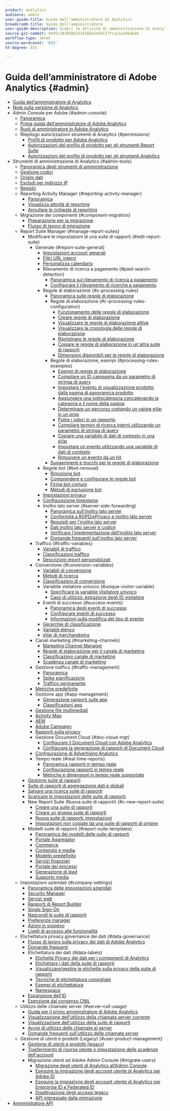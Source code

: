 ```yaml
---
product: analytics
audience: admin
user-guide-title: Guida dell’amministratore di Analytics
breadcrumb-title: Guida dell’amministratore
user-guide-description: Scopri le attività di amministrazione di Analytics, come gestire utenti e prodotti nell’Admin Console di Experience Cloud, configurare suite di rapporti e altro ancora.
source-git-commit: 4545c3839586231918ba5ebbf17fcac5a366abab
workflow-type: tm+mt
source-wordcount: '633'
ht-degree: 81%

---
```



# Guida dell’amministratore di Adobe Analytics {#admin}

+ [Guida dell’amministratore di Analytics](home.md)
+ [Note sulla versione di Analytics](https://experienceleague.adobe.com/docs/analytics/release-notes/latest.html?lang=it)
+ Admin Console per Adobe {#admin-console}
   + [Panoramica](admin-console/home.md)
   + [Prima guida dell’amministratore di Adobe Analytics](admin-console/first-admin-guide.md)
   + [Ruoli di amministratore in Adobe Analytics](admin-console/admin-roles-in-analytics.md)
   + Riepilogo autorizzazioni strumenti di Analytics {#permissions}
      + [Profili di prodotto per Adobe Analytics](admin-console/permissions/product-profile.md)
      + [Autorizzazioni del profilo di prodotto per gli strumenti Report Suite](admin-console/permissions/report-suite-tools.md)
      + [Autorizzazioni del profilo di prodotto per gli strumenti Analytics](admin-console/permissions/analytics-tools.md)
+ Strumenti di amministrazione di Analytics {#admin-tools}
   + [Panoramica degli strumenti di amministrazione](admin/c-admin-tools.md)
   + [Gestione codici](admin/code-manager-admin.md)
   + [Origini dati](admin/data-sources.md)
   + [Escludi per indirizzo IP](admin/exclude-ip.md)
   + [Registri](admin/logs.md)
   + Reporting Activity Manager {#reporting-activity-manager}
      + [Panoramica](admin/reporting-activity-manager/reporting-activity-overview.md)
      + [Visualizza attività di reporting](admin//reporting-activity-manager/reporting-activity.md)
      + [Annullare le richieste di reporting](admin/reporting-activity-manager/reporting-activity-cancel-requests.md)
   + Migrazione dei componenti {#component-migration}
      + [Preparazione per la migrazione](admin/component-migration/prepare-component-migration.md)
      + [Flusso di lavoro di migrazione](admin/component-migration/component-migration.md)
   + Report Suite Manager {#manage-report-suites}
      + Modificare le impostazioni di una suite di rapporti {#edit-report-suite}
         + Generale {#report-suite-general}
            + [Impostazioni account generali](admin/c-manage-report-suites/c-edit-report-suites/general/general-acct-settings-admin.md)
            + [Filtri URL interni](admin/c-manage-report-suites/c-edit-report-suites/general/internal-url-filter-admin.md)
            + [Personalizza calendario](admin/c-manage-report-suites/c-edit-report-suites/general/custom-calendar.md)
            + Rilevamento di ricerca a pagamento {#paid-search-detection}
               + [Panoramica sul rilevamento di ricerca a pagamento](admin/c-manage-report-suites/c-edit-report-suites/general/paid-search-detection/paid-search-detection.md)
               + [Configurare il rilevamento di ricerche a pagamento](admin/c-manage-report-suites/c-edit-report-suites/general/paid-search-detection/t-paid-search-detection.md)
            + Regole di elaborazione {#c-processing-rules}
               + [Panoramica sulle regole di elaborazione](admin/c-manage-report-suites/c-edit-report-suites/general/c-processing-rules/processing-rules.md)
               + Regole di elaborazione {#c-processing-rules-configuration}
                  + [Funzionamento delle regole di elaborazione](admin/c-manage-report-suites/c-edit-report-suites/general/c-processing-rules/c-processing-rules-configuration/processing-rules-about.md)
                  + [Creare regole di elaborazione](admin/c-manage-report-suites/c-edit-report-suites/general/c-processing-rules/c-processing-rules-configuration/t-processing-rules.md)
                  + [Visualizzare le regole di elaborazione attive](admin/c-manage-report-suites/c-edit-report-suites/general/c-processing-rules/c-processing-rules-configuration/t-processing-rules-view.md)
                  + [Visualizzare la cronologia delle regole di elaborazione](admin/c-manage-report-suites/c-edit-report-suites/general/c-processing-rules/c-processing-rules-configuration/t-processing-rule-view-history.md)
                  + [Ripristinare le regole di elaborazione](admin/c-manage-report-suites/c-edit-report-suites/general/c-processing-rules/c-processing-rules-configuration/t-processing-rules-restore.md)
                  + [Copiare le regole di elaborazione in un&#39;altra suite di rapporti](admin/c-manage-report-suites/c-edit-report-suites/general/c-processing-rules/c-processing-rules-configuration/t-processing-rules-copy-to-rs.md)
                  + [Dimensioni disponibili per le regole di elaborazione](admin/c-manage-report-suites/c-edit-report-suites/general/c-processing-rules/processing-rule-dimensions.md)
               + Regole di elaborazione, esempi {#processing-rules-examples}
                  + [Esempi di regole di elaborazione](admin/c-manage-report-suites/c-edit-report-suites/general/c-processing-rules/processing-rules-examples/processing-rules-examples.md)
                  + [Compilare un ID campagna da un parametro di stringa di query](admin/c-manage-report-suites/c-edit-report-suites/general/c-processing-rules/processing-rules-examples/processing-rules-populate-campaign-id.md)
                  + [Impostare l&#39;evento di visualizzazione prodotto dalla pagina di panoramica prodotto](admin/c-manage-report-suites/c-edit-report-suites/general/c-processing-rules/processing-rules-examples/setting-the-product-view-event.md)
                  + [Aggiungere una sottocategoria concatenando la categoria e il nome della pagina](admin/c-manage-report-suites/c-edit-report-suites/general/c-processing-rules/processing-rules-examples/subcategory-concatenating.md)
                  + [Determinare un percorso copiando un valore eVar in un prop](admin/c-manage-report-suites/c-edit-report-suites/general/c-processing-rules/processing-rules-examples/processing-rules-determining-path.md)
                  + [Pulire i valori in un rapporto](admin/c-manage-report-suites/c-edit-report-suites/general/c-processing-rules/processing-rules-examples/clean-up-values-in-a-report.md)
                  + [Compilare termini di ricerca interni utilizzando un parametro di stringa di query](admin/c-manage-report-suites/c-edit-report-suites/general/c-processing-rules/processing-rules-examples/processing-rules-populating-internal-search.md)
                  + [Copiare una variabile di dati di contesto in una eVar](admin/c-manage-report-suites/c-edit-report-suites/general/c-processing-rules/processing-rules-examples/processing-rules-copy-context-data.md)
                  + [Impostare un evento utilizzando una variabile di dati di contesto](admin/c-manage-report-suites/c-edit-report-suites/general/c-processing-rules/processing-rules-examples/processing-rules-copy-context-data-event.md)
                  + [Rimuovere un evento da un hit](admin/c-manage-report-suites/c-edit-report-suites/general/c-processing-rules/processing-rules-examples/processing-rules-remove-event.md)
               + [Suggerimenti e trucchi per le regole di elaborazione](admin/c-manage-report-suites/c-edit-report-suites/general/c-processing-rules/processing-rules-tips.md)
            + Regole bot {#bot-removal}
               + [Rimozione bot](admin/c-manage-report-suites/c-edit-report-suites/general/bot-removal/bot-removal.md)
               + [Comprendere e configurare le regole bot](admin/c-manage-report-suites/c-edit-report-suites/general/bot-removal/bot-rules.md)
               + [Firme bot comuni](admin/c-manage-report-suites/c-edit-report-suites/general/bot-removal/bot-signatures.md)
               + [Metodi di esclusione bot](admin/c-manage-report-suites/c-edit-report-suites/general/bot-removal/bot-exclusion-methods.md)
            + [Impostazioni privacy](admin/c-manage-report-suites/c-edit-report-suites/general/privacy-settings.md)
            + [Configurazione timestamp](admin/c-manage-report-suites/c-edit-report-suites/general/timestamp-optional.md)
            + Inoltro lato server {#server-side-forwarding}
               + [Panoramica sull&#39;inoltro lato server](admin/c-manage-report-suites/c-edit-report-suites/general/c-server-side-forwarding/ssf.md)
               + [Conformità a RGPD/ePrivacy e inoltro lato server](admin/c-manage-report-suites/c-edit-report-suites/general/c-server-side-forwarding/ssf-gdpr.md)
               + [Requisiti per l&#39;inoltro lato server](admin/c-manage-report-suites/c-edit-report-suites/general/c-server-side-forwarding/ssf-requirements.md)
               + [Dati inoltro lato server e codice](admin/c-manage-report-suites/c-edit-report-suites/general/c-server-side-forwarding/ssf-reference.md)
               + [Verificare l’implementazione dell’inoltro lato server](admin/c-manage-report-suites/c-edit-report-suites/general/c-server-side-forwarding/ssf-verify.md)
               + [Domande frequenti sull&#39;inoltro lato server](admin/c-manage-report-suites/c-edit-report-suites/general/c-server-side-forwarding/ssf-faq.md)
         + Traffico {#traffic-variables}
            + [Variabili di traffico](admin/c-manage-report-suites/c-edit-report-suites/c-traffic-variables/traffic-var.md)
            + [Classificazioni traffico](admin/c-manage-report-suites/c-edit-report-suites/c-traffic-variables/traffic-classifications.md)
            + [Descrizioni report personalizzati](admin/c-manage-report-suites/c-edit-report-suites/c-traffic-variables/custom-desc-admin.md)
         + Conversione {#conversion-variables}
            + [Variabili di conversione](admin/c-manage-report-suites/c-edit-report-suites/conversion-var-admin/conversion-var-admin.md)
            + [Metodi di ricerca](admin/c-manage-report-suites/c-edit-report-suites/conversion-var-admin/finding-methods.md)
            + [Classificazioni di conversione](admin/c-manage-report-suites/c-edit-report-suites/conversion-var-admin/conversion-classifications.md)
            + Variabile visitatore univoco {#unique-visitor-variable}
               + [Specificare la variabile Visitatore univoco](admin/c-manage-report-suites/c-edit-report-suites/conversion-var-admin/unique-visitor-variable-admin/t-unique-visitor-variable.md)
               + [Caso di utilizzo: estrazione degli ID visitatore](admin/c-manage-report-suites/c-edit-report-suites/conversion-var-admin/unique-visitor-variable-admin/extract-visitorids-usecase.md)
            + Eventi di successo {#success-events}
               + [Panoramica degli eventi di successo](admin/c-manage-report-suites/c-edit-report-suites/conversion-var-admin/c-success-events/success-event.md)
               + [Configurare eventi di successo](admin/c-manage-report-suites/c-edit-report-suites/conversion-var-admin/c-success-events/t-success-events.md)
               + [Informazioni sulla modifica del tipo di evento](admin/c-manage-report-suites/c-edit-report-suites/conversion-var-admin/c-success-events/event-type.md)
            + [Gerarchie di classificazione](admin/c-manage-report-suites/c-edit-report-suites/conversion-var-admin/classification-hierarchies.md)
            + [Variabili elenco](admin/c-manage-report-suites/c-edit-report-suites/conversion-var-admin/list-var-admin.md)
            + [eVar di merchandising](admin/c-manage-report-suites/c-edit-report-suites/conversion-var-admin/merchandising-evars.md)
         + Canali marketing {#marketing-channels}
            + [Marketing Channel Manager](admin/c-manage-report-suites/c-edit-report-suites/marketing-channels/c-channels.md)
            + [Regole di elaborazione per il canale di marketing](admin/c-manage-report-suites/c-edit-report-suites/marketing-channels/c-rules.md)
            + [Classificazioni canale di marketing](admin/c-manage-report-suites/c-edit-report-suites/marketing-channels/classifications-mchannel.md)
            + [Scadenza canale di marketing](admin/c-manage-report-suites/c-edit-report-suites/marketing-channels/visitor-engagement.md)
         + Gestione traffico {#traffic-management}
            + [Panoramica](admin/c-manage-report-suites/c-edit-report-suites/c-traffic-management/traffic-management.md)
            + [Spike pianificazione](admin/c-manage-report-suites/c-edit-report-suites/c-traffic-management/t-traffic-schedule-spike.md)
            + [Traffico permanente](admin/c-manage-report-suites/c-edit-report-suites/c-traffic-management/t-traffic-permanent.md)
         + [Metriche predefinite](admin/c-manage-report-suites/c-edit-report-suites/default-metrics.md)
         + Gestione app {#app-management}
            + [Generazione rapporti sulle app](admin/c-manage-report-suites/c-edit-report-suites/app-reporting.md)
            + [Classificazioni app](admin/c-manage-report-suites/c-edit-report-suites/app-classifications.md)
         + [Gestione file multimediali](admin/c-manage-report-suites/c-edit-report-suites/media-management.md)
         + [Activity Map](admin/c-manage-report-suites/c-edit-report-suites/activity-map.md)
         + [AEM](admin/c-manage-report-suites/c-edit-report-suites/adobe-experience-manager.md)
         + [Adobe Campaign](admin/c-manage-report-suites/c-edit-report-suites/adobe-campaign.md)
         + [Rapporti sulla privacy](admin/c-manage-report-suites/c-edit-report-suites/privacy-reporting.md)
         + Gestione Document Cloud {#doc-cloud-mgt}
            + [Configurare il Document Cloud con Adobe Analytics](admin/c-manage-report-suites/c-edit-report-suites/document-cloud-mgt.md)
            + [Configurare la generazione di rapporti di Document Cloud](admin/c-manage-report-suites/c-edit-report-suites/document-cloud-config.md)
         + [Configurazione di Advertising Analytics](admin/c-manage-report-suites/c-edit-report-suites/advertising-analytics-config.md)
         + Tempo reale {#real-time-reports}
            + [Panoramica rapporti in tempo reale](admin/c-manage-report-suites/c-edit-report-suites/realtime/realtime.md)
            + [Configurazione rapporti in tempo reale](admin/c-manage-report-suites/c-edit-report-suites/realtime/t-realtime-admin.md)
            + [Metriche e dimensioni in tempo reale supportate](admin/c-manage-report-suites/c-edit-report-suites/realtime/realtime-metrics.md)
      + [Gestione suite di rapporti](admin/c-manage-report-suites/report-suites-admin.md)
      + [Suite di rapporti di aggregazione dati e globali](admin/c-manage-report-suites/rollup-report-suite.md)
      + [Salvare una ricerca suite di rapporti](admin/c-manage-report-suites/t-report-suite-saved-search.md)
      + [Scaricare le impostazioni delle suite di rapporti](admin/c-manage-report-suites/t-download-rs-settings.md)
      + New Report Suite (Nuova suite di rapporti) {#c-new-report-suite}
         + [Creare una suite di rapporti](admin/c-manage-report-suites/c-new-report-suite/t-create-a-report-suite.md)
         + [Creare un gruppo suite di rapporti](admin/c-manage-report-suites/c-new-report-suite/t-create-rs-group.md)
         + [Nuova suite di rapporti: impostazioni](admin/c-manage-report-suites/c-new-report-suite/new-report-suite.md)
         + [Impostazioni non copiate da una suite di rapporti di origine](admin/c-manage-report-suites/c-new-report-suite/settings-not-copied-from-rs.md)
      + Modelli suite di rapporti {#report-suite-templates}
         + [Panoramica dei modelli delle suite di rapporti](admin/c-manage-report-suites/c-report-suite-templates/report-suite-templates.md)
         + [Portale Aggregator](admin/c-manage-report-suites/c-report-suite-templates/aggregator-portal.md)
         + [Commerce](admin/c-manage-report-suites/c-report-suite-templates/commerce-admin.md)
         + [Contenuto e media](admin/c-manage-report-suites/c-report-suite-templates/content-media.md)
         + [Modello predefinito](admin/c-manage-report-suites/c-report-suite-templates/default-rs-template.md)
         + [Servizi finanziari](admin/c-manage-report-suites/c-report-suite-templates/financial-services.md)
         + [Portale dei processi](admin/c-manage-report-suites/c-report-suite-templates/job-portal.md)
         + [Generazione di lead](admin/c-manage-report-suites/c-report-suite-templates/lead-generation.md)
         + [Supporto media](admin/c-manage-report-suites/c-report-suite-templates/support-media.md)
   + Impostazioni aziendali {#company-settings}
      + [Panoramica delle impostazioni aziendali](admin/company/c-company-settings.md)
      + [Security Manager](admin/company/security-manager.md)
      + [Servizi web](admin/company/web-services-admin.md)
      + [Rapporti di Report Builder](admin/company/report-builder-reports-admin.md)
      + [Single Sign-On](admin/company/single-signon-admin.md)
      + [Nascondi le suite di rapporti](admin/company/c-hide-report-suites.md)
      + [Preferenze manager](admin/company/preferences-manager.md)
      + [Azioni in sospeso](admin/company/pending-actions-admin.md)
      + [Livelli di accesso alle funzionalità](admin/company/feature-access-levels.md)
   + Etichettatura privacy governance dei dati {#data-governance}
      + [Flusso di lavoro sulla privacy dei dati di Adobe Analytics](admin/c-data-governance/an-gdpr-workflow.md)
      + [Domande frequenti](admin/c-data-governance/gdpr-faq.md)
      + Etichettatura dei dati {#data-labels}
         + [Etichette Privacy dei dati per i componenti di Analytics](admin/c-data-governance/data-labeling/gdpr-labels.md)
         + [Etichettare i dati della suite di rapporti](admin/c-data-governance/data-labeling/gdpr-setup-reportsuite.md)
         + [Visualizzare/gestire le etichette sulla privacy della suite di rapporti](admin/c-data-governance/data-labeling/gdpr-view-settings.md)
         + [Tecniche di etichettatura consigliate](admin/c-data-governance/data-labeling/gdpr-analytics-ids.md)
         + [Esempi di etichettatura](admin/c-data-governance/data-labeling/gdpr-labeling-example.md)
         + [Namespace](admin/c-data-governance/data-labeling/gdpr-namespaces.md)
      + [Espansione dell’ID](admin/c-data-governance/gdpr-id-expansion.md)
      + [Esenzione dal consenso CNIL](admin/c-data-governance/cnil-consent-exemption.md)
   + Utilizzo delle chiamate server {#server-call-usage}
      + [Guida per il primo amministratore di Adobe Analytics](admin/c-server-call-usage/overage-overview.md)
      + [Visualizzazione dell&#39;utilizzo della chiamata server corrente](admin/c-server-call-usage/server-call-usage-dashboard.md)
      + [Visualizzazione dell&#39;utilizzo della suite di rapporti](admin/c-server-call-usage/report-suite-usage.md)
      + [Avvisi di utilizzo delle chiamate al server](admin/c-server-call-usage/scu-alerts.md)
      + [Domande frequenti sull&#39;utilizzo delle chiamate server](admin/c-server-call-usage/overage-faq.md)
   + Gestione di utenti e prodotti (Legacy) {#user-product-management}
      + [Gestione di utenti e prodotti (legacy)](admin/user-management2/user-management.md)
      + [Trasferimento di risorse utente o impostazione delle scadenze dell&#39;account](admin/user-management2/users-assets.md)
      + Migrazione utenti ad Adobe Admin Console {#migrate-users}
         + [Migrazione degli utenti di Analytics all’Admin Console](admin/user-management2/user-migration/c-migration-tool.md)
         + [Eseguire la migrazione degli account utente di Analytics per Adobe ID](admin/user-management2/user-migration/t-migrate-users.md)
         + [Eseguire la migrazione degli account utente di Analytics per Enterprise ID e Federated ID](admin/user-management2/user-migration/migrate-enterprise.md)
         + [Disattivazione degli accessi legacy](admin/user-management2/user-migration/t-disable-legacy-login.md)
         + [API interessate dalla migrazione](admin/user-management2/user-migration/developer.md)
+ [Amministratore API](c-admin-api/c-admin-api.md)

